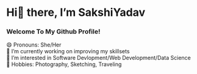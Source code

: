 
<h1>Hi👋 there, I’m SakshiYadav</h1>
<h3>Welcome To My Github Profile!</h3>

<P>
😄 Pronouns: She/Her<br>
🌱 I’m currently working on improving my skillsets<br>
👀 I’m interested in Software Devlopment/Web Development/Data Science<br>
🎀 Hobbies: Photography, Sketching, Traveling<br>
</P>


<!---
SakshiYadav02/SakshiYadav02 is a ✨ special ✨ repository because its `README.md` (this file) appears on your GitHub profile.
You can click the Preview link to take a look at your changes.
--->
